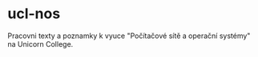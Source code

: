 # ucl-nos

Pracovni texty a poznamky k vyuce "Počítačové sítě a operační systémy" na Unicorn College.

